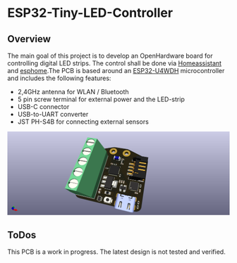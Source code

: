 # ESP32-Tiny-LED-Controller

## Overview

The main goal of this project is to develop an OpenHardware board for controlling digital LED strips. The control shall be done via [Homeassistant](https://www.home-assistant.io) and [esphome](https://esphome.io).The PCB is based around an [ESP32-U4WDH](https://www.espressif.com/sites/default/files/documentation/esp32_datasheet_en.pdf) microcontroller and includes the following features: 

- 2,4GHz antenna for WLAN / Bluetooth 
- 5 pin screw terminal for external power and the LED-strip 
- USB-C connector
- USB-to-UART converter
- JST PH-S4B for connecting external sensors 

![board view](img/esp32-led.png)

## ToDos

This PCB is a work in progress. The latest design is not tested and verified.  
